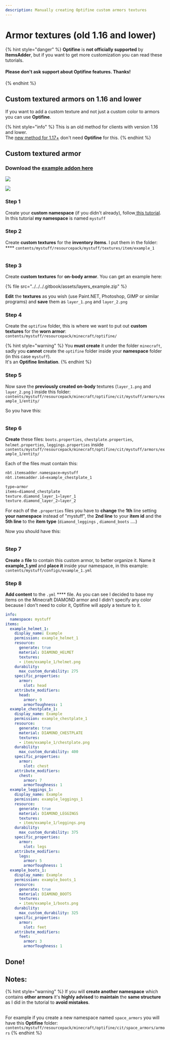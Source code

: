 ```yaml
---
description: Manually creating Optifine custom armors textures
---
```


# Armor textures (old 1.16 and lower)

{% hint style="danger" %}
**Optifine** is **not officially supported** by **ItemsAdder**, but if you want to get more customization you can read these tutorials.

#### Please don't ask support about Optifine features. Thanks!
{% endhint %}

## Custom textured armors on 1.16 and lower

If you want to add a custom texture and not just a custom color to armors you can use **Optifine**.

{% hint style="info" %}
This is an old method for clients with version 1.16 and lower.\
The [new method for 1.17+](../armors/custom-textured-armor.md) don't need **Optifine** for this.
{% endhint %}

## Custom textured armor

### Download the [example addon here](https://www.spigotmc.org/resources/optifine-example-custom-textured-armor-itemsadder-addon.87846/)

![](<../../../.gitbook/assets/image (11).png>)

![](<../../../.gitbook/assets/image (5).png>)

### Step 1

Create your **custom namespace** (if you didn't already), follow[ this tutorial](https://github.com/LoneDev6/Wiki-ItemsAdder/blob/master/plugin-usage/adding-content/optifine-only-features/broken-reference/README.md).\
In this tutorial **my namespace** is named `mystuff`

### Step 2

Create **custom textures** for the **inventory items**. I put them in the folder: **** `contents/mystuff/resourcepack/mystuff/textures/item/example_1`

<figure><img src="../../../.gitbook/assets/image (149).png" alt=""><figcaption></figcaption></figure>

### Step 3

Create **custom textures** for **on-body armor**. You can get an example here:

{% file src="../../../.gitbook/assets/layers_example.zip" %}

**Edit** the **textures** as you wish (use Paint.NET, Photoshop, GIMP or similar programs) and **save** them as `layer_1.png` and `layer_2.png`

### Step 4

Create the `optifine` folder, this is where we want to put out **custom textures** for the **worn armor**: `contents/mystuff/resourcepack/minecraft/optifine/`

{% hint style="warning" %}
You **must create** it under the folder `minecraft`, sadly you **cannot** create the `optifine` folder inside your **namespace** folder (in this case `mystuff`).\
It's an **Optifine limitation**.
{% endhint %}

### Step 5

Now save the **previously created on-body** textures (`layer_1.png` and `layer_2.png` ) inside this folder: `contents/mystuff/resourcepack/minecraft/optifine/cit/mystuff/armors/example_1/entity/`

So you have this:

<figure><img src="../../../.gitbook/assets/image (166).png" alt=""><figcaption></figcaption></figure>

### Step 6

**Create** these files: `boots.properties`, `chestplate.properties`, `helmet.properties`, `leggings.properties` inside `contents/mystuff/resourcepack/minecraft/optifine/cit/mystuff/armors/example_1/entity/`

Each of the files must contain this:

```elixir
nbt.itemsadder.namespace=mystuff
nbt.itemsadder.id=example_chestplate_1

type=armor
items=diamond_chestplate
texture.diamond_layer_1=layer_1
texture.diamond_layer_2=layer_2
```

For each of the `.properties` files you have to **change** the **1th** line setting **your namespace** instead of "mystuff", the **2nd line** to your **item id** and the **5th line** to the **item type** (`diamond_leggings` , `diamond_boots` ....)

Now you should have this:

<figure><img src="../../../.gitbook/assets/image (142).png" alt=""><figcaption></figcaption></figure>

### Step 7

**Create** a **file** to contain this custom armor, to better organize it. Name it **example\_1.yml** and **place it** inside your namespace, in this example: `contents/mystuff/configs/example_1.yml`

### Step 8

**Add content** to the `.yml` **** file. As you can see I decided to base my items on the Minecraft DIAMOND armor and I didn't specify any color because I don't need to color it, Optifine will apply a texture to it.

```yaml
info:
  namespace: mystuff
items:
  example_helmet_1:
    display_name: Example
    permission: example_helmet_1
    resource:
      generate: true
      material: DIAMOND_HELMET
      textures:
      - item/example_1/helmet.png
    durability:
      max_custom_durability: 275
    specific_properties:
      armor:
        slot: head
    attribute_modifiers:
      head:
        armor: 9
        armorToughness: 1
  example_chestplate_1:
    display_name: Example
    permission: example_chestplate_1
    resource:
      generate: true
      material: DIAMOND_CHESTPLATE
      textures:
      - item/example_1/chestplate.png
    durability:
      max_custom_durability: 400
    specific_properties:
      armor:
        slot: chest
    attribute_modifiers:
      chest:
        armor: 7
        armorToughness: 1
  example_leggings_1:
    display_name: Example
    permission: example_leggings_1
    resource:
      generate: true
      material: DIAMOND_LEGGINGS
      textures:
      - item/example_1/leggings.png
    durability:
      max_custom_durability: 375
    specific_properties:
      armor:
        slot: legs
    attribute_modifiers:
      legs:
        armor: 5
        armorToughness: 1
  example_boots_1:
    display_name: Example
    permission: example_boots_1
    resource:
      generate: true
      material: DIAMOND_BOOTS
      textures:
      - item/example_1/boots.png
    durability:
      max_custom_durability: 325
    specific_properties:
      armor:
        slot: feet
    attribute_modifiers:
      feet:
        armor: 3
        armorToughness: 1
```

## Done!

## Notes:

{% hint style="warning" %}
If you will **create another namespace** which contains **other armors** it's **highly advised** to **maintain** the **same structure** as I did in the tutorial to **avoid mistakes**.

\
For example if you create a new namespace named `space_armors` you will have this **Optifine** folder: `contents/mystuff/resourcepack/minecraft/optifine/cit/space_armors/armors`
{% endhint %}

